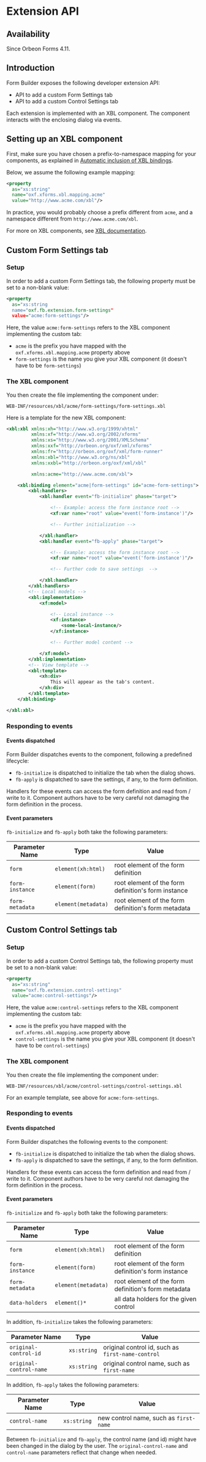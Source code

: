 # Extension API

<!-- toc -->

## Availability

Since Orbeon Forms 4.11.

## Introduction

Form Builder exposes the following developer extension API:

- API to add a custom Form Settings tab
- API to add a custom Control Settings tab

Each extension is implemented with an XBL component. The component interacts with the enclosing dialog via events.

## Setting up an XBL component

First, make sure you have chosen a prefix-to-namespace mapping for your components, as explained in
[Automatic inclusion of XBL bindings](../xforms/xbl/bindings.md).

Below, we assume the following example mapping:

```xml
<property
  as="xs:string"
  name="oxf.xforms.xbl.mapping.acme"
  value="http://www.acme.com/xbl"/>
```

In practice, you would probably choose a prefix different from `acme`, and a namespace different from
`http://www.acme.com/xbl`.

For more on XBL components, see [XBL documentation](../xforms/xbl/README.md).

## Custom Form Settings tab

### Setup

In order to add a custom Form Settings tab, the following property must be set to a non-blank value:

```xml
<property
  as="xs:string
  name="oxf.fb.extension.form-settings"
  value="acme:form-settings"/>
```

Here, the value `acme:form-settings` refers to the XBL component implementing the custom tab:

- `acme` is the prefix you have mapped with the `oxf.xforms.xbl.mapping.acme` property above
- `form-settings` is the name you give your XBL component (it doesn't have to be `form-settings`)

### The XBL component

You then create the file implementing the component under:

```
WEB-INF/resources/xbl/acme/form-settings/form-settings.xbl
```

Here is a template for the new XBL component:

```xml
<xbl:xbl xmlns:xh="http://www.w3.org/1999/xhtml"
         xmlns:xf="http://www.w3.org/2002/xforms"
         xmlns:xs="http://www.w3.org/2001/XMLSchema"
         xmlns:xxf="http://orbeon.org/oxf/xml/xforms"
         xmlns:fr="http://orbeon.org/oxf/xml/form-runner"
         xmlns:xbl="http://www.w3.org/ns/xbl"
         xmlns:xxbl="http://orbeon.org/oxf/xml/xbl"

         xmlns:acme="http://www.acme.com/xbl">

    <xbl:binding element="acme|form-settings" id="acme-form-settings">
        <xbl:handlers>
            <xbl:handler event="fb-initialize" phase="target">

                <!-- Example: access the form instance root -->
                <xf:var name="root" value="event('form-instance')"/>

                <!-- Further initialization -->

            </xbl:handler>
            <xbl:handler event="fb-apply" phase="target">

                <!-- Example: access the form instance root -->
                <xf:var name="root" value="event('form-instance')"/>

                <!-- Further code to save settings  -->

            </xbl:handler>
        </xbl:handlers>
        <!-- Local models -->
        <xbl:implementation>
            <xf:model>

                <!-- Local instance -->
                <xf:instance>
                    <some-local-instance/>
                </xf:instance>

                <!-- Further model content -->

            </xf:model>
        </xbl:implementation>
        <!-- View template -->
        <xbl:template>
            <xh:div>
                This will appear as the tab's content.
            </xh:div>
        </xbl:template>
    </xbl:binding>

</xbl:xbl>
```

### Responding to events

#### Events dispatched

Form Builder dispatches events to the component, following a predefined lifecycle:

- `fb-initialize` is dispatched to initialize the tab when the dialog shows.
- `fb-apply` is dispatched to save the settings, if any, to the form definition.

Handlers for these events can access the form definition and read from / write to it. Component authors have to be
very careful not damaging the form definition in the process.

#### Event parameters

`fb-initialize` and `fb-apply` both take the following parameters:

Parameter Name|Type|Value
---|---|---
`form` | `element(xh:html)` | root element of the form definition
`form-instance` | `element(form)` | root element of the form definition's form instance
`form-metadata` | `element(metadata)` | root element of the form definition's form metadata

## Custom Control Settings tab

### Setup

In order to add a custom Control Settings tab, the following property must be set to a non-blank value:


```xml
<property
  as="xs:string"
  name="oxf.fb.extension.control-settings"
  value="acme:control-settings"/>
```

Here, the value `acme:control-settings` refers to the XBL component implementing the custom tab:

- `acme` is the prefix you have mapped with the `oxf.xforms.xbl.mapping.acme` property above
- `control-settings` is the name you give your XBL component (it doesn't have to be `control-settings`)

### The XBL component

You then create the file implementing the component under:

```
WEB-INF/resources/xbl/acme/control-settings/control-settings.xbl
```

For an example template, see above for `acme:form-settings`.

### Responding to events

#### Events dispatched

Form Builder dispatches the following events to the component:

- `fb-initialize` is dispatched to initialize the tab when the dialog shows.
- `fb-apply` is dispatched to save the settings, if any, to the form definition.

Handlers for these events can access the form definition and read from / write to it. Component authors have to be
very careful not damaging the form definition in the process.

#### Event parameters

`fb-initialize` and `fb-apply` both take the following parameters:

Parameter Name|Type|Value
---|---|---
`form` | `element(xh:html)` | root element of the form definition
`form-instance` | `element(form)` | root element of the form definition's form instance
`form-metadata` | `element(metadata)` | root element of the form definition's form metadata
`data-holders` | `element()*` | all data holders for the given control

In addition, `fb-initialize` takes the following parameters:

Parameter Name|Type|Value
---|---|---
`original-control-id` | `xs:string` | original control id, such as `first-name-control`
`original-control-name` | `xs:string` | original control name, such as `first-name`

In addition, `fb-apply` takes the following parameters:

Parameter Name|Type|Value
---|---|---
`control-name` | `xs:string` | new control name, such as `first-name`

Between `fb-initialize` and `fb-apply`, the control name (and id) might have been changed in the dialog by the user.
The `original-control-name` and `control-name` parameters reflect that change when needed.

